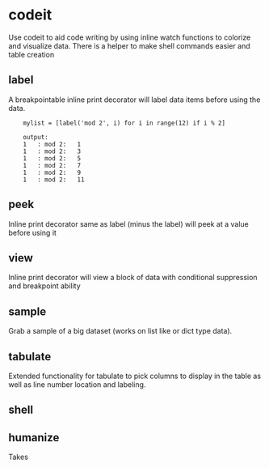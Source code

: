 codeit
======


Use codeit to aid code writing by using inline watch functions to colorize and visualize data. There is a helper to make shell commands easier and table creation 

label
-----
    
A breakpointable inline print decorator will label data items before using the data. 
        
        mylist = [label('mod 2', i) for i in range(12) if i % 2]
        
        output: 
        1   : mod 2:   1
        1   : mod 2:   3
        1   : mod 2:   5
        1   : mod 2:   7
        1   : mod 2:   9
        1   : mod 2:   11
        
peek
----
    
Inline print decorator same as label (minus the label) will peek at a value before using it

view
----

Inline print decorator will view a block of data with conditional suppression and breakpoint ability

sample
------
    
Grab a sample of a big dataset (works on list like or dict type data).

tabulate
-------- 

Extended functionality for tabulate to pick columns to display in the table as well as line number location and labeling. 
    
    
shell
-----

humanize
--------



Takes  
    